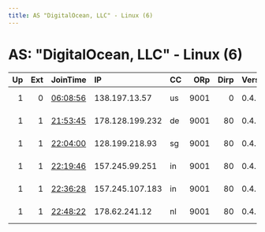 ```yaml
---
title: AS "DigitalOcean, LLC" - Linux (6)
---
```


# AS: "DigitalOcean, LLC" - Linux (6)

|   Up |   Ext | JoinTime                                                                                            | IP              | CC   |   ORp |   Dirp | Version   | Contact                   | Nickname   |   eFamMembers |
|-----:|------:|:----------------------------------------------------------------------------------------------------|:----------------|:-----|------:|-------:|:----------|:--------------------------|:-----------|--------------:|
|    1 |     0 | [06:08:56](https://metrics.torproject.org/rs.html#details/34400801084FE8652D0D763A51A2D58653C94A9A) | 138.197.13.57   | us   |  9001 |      0 | 0.4.3.6   | theolderzen -at gmail d   | Icicle     |             1 |
|    1 |     1 | [21:53:45](https://metrics.torproject.org/rs.html#details/DD58B96E995C8EED353677F9F491CDB56A1652C5) | 178.128.199.232 | de   |  9001 |     80 | 0.4.3.6   | CypherpunkLabs Cypherpunk | Unnamed    |             1 |
|    1 |     1 | [22:04:00](https://metrics.torproject.org/rs.html#details/90694D03DB182D1FF4B439035C8D8A70804F56B2) | 128.199.218.93  | sg   |  9001 |     80 | 0.4.3.6   | CypherpunkLabs Cypherpunk | Unnamed    |             1 |
|    1 |     1 | [22:19:46](https://metrics.torproject.org/rs.html#details/8CE11470D728C7EE323D3C7987E9CB4F6EA132A7) | 157.245.99.251  | in   |  9001 |     80 | 0.4.3.6   | CypherpunkLabs Cypherpunk | Unnamed    |             1 |
|    1 |     1 | [22:36:28](https://metrics.torproject.org/rs.html#details/9BEF49FC8EAC2A3CDE4396F5B5ED503E11D0262C) | 157.245.107.183 | in   |  9001 |     80 | 0.4.3.6   | CypherpunkLabs Cypherpunk | Unnamed    |             1 |
|    1 |     1 | [22:48:22](https://metrics.torproject.org/rs.html#details/2907DCC607B4C5B8B9FCE401FB3FC7242C257945) | 178.62.241.12   | nl   |  9001 |     80 | 0.4.3.6   | CypherpunkLabs Cypherpunk | Unnamed    |             1 |
